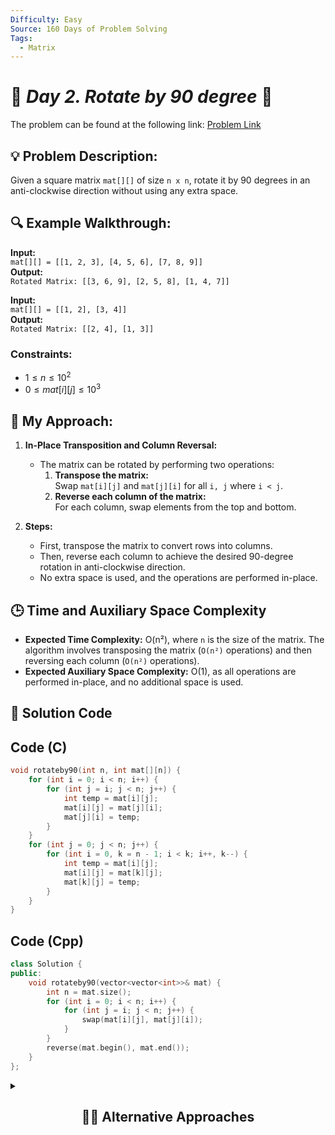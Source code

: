 ```yaml
---
Difficulty: Easy  
Source: 160 Days of Problem Solving  
Tags:
  - Matrix
---
```


# 🚀 _Day 2. Rotate by 90 degree_ 🧠

The problem can be found at the following link: [Problem Link](https://www.geeksforgeeks.org/batch/gfg-160-problems/track/matrix-gfg-160/problem/rotate-by-90-degree-1587115621)


## 💡 **Problem Description:**

Given a square matrix `mat[][]` of size `n x n`, rotate it by 90 degrees in an anti-clockwise direction without using any extra space.

## 🔍 **Example Walkthrough:**

**Input:**  
`mat[][] = [[1, 2, 3], [4, 5, 6], [7, 8, 9]]`  
**Output:**  
`Rotated Matrix: [[3, 6, 9], [2, 5, 8], [1, 4, 7]]`

**Input:**  
`mat[][] = [[1, 2], [3, 4]]`  
**Output:**  
`Rotated Matrix: [[2, 4], [1, 3]]`

### Constraints:
- $`1 ≤ n ≤ 10^2`$
- $`0 ≤ mat[i][j] ≤ 10^3`$



## 🎯 **My Approach:**

1. **In-Place Transposition and Column Reversal:**  
   - The matrix can be rotated by performing two operations:
     1. **Transpose the matrix:**  
        Swap `mat[i][j]` and `mat[j][i]` for all `i, j` where `i < j`.
     2. **Reverse each column of the matrix:**  
        For each column, swap elements from the top and bottom.

2. **Steps:**  
   - First, transpose the matrix to convert rows into columns.  
   - Then, reverse each column to achieve the desired 90-degree rotation in anti-clockwise direction.  
   - No extra space is used, and the operations are performed in-place.



## 🕒 **Time and Auxiliary Space Complexity** 

- **Expected Time Complexity:** O(n²), where `n` is the size of the matrix. The algorithm involves transposing the matrix (`O(n²)` operations) and then reversing each column (`O(n²)` operations).  
- **Expected Auxiliary Space Complexity:** O(1), as all operations are performed in-place, and no additional space is used.

## 📝 **Solution Code**

## Code (C)

```c
void rotateby90(int n, int mat[][n]) {
    for (int i = 0; i < n; i++) {
        for (int j = i; j < n; j++) {
            int temp = mat[i][j];
            mat[i][j] = mat[j][i];
            mat[j][i] = temp;
        }
    }
    for (int j = 0; j < n; j++) {
        for (int i = 0, k = n - 1; i < k; i++, k--) {
            int temp = mat[i][j];
            mat[i][j] = mat[k][j];
            mat[k][j] = temp;
        }
    }
}
```

## Code (Cpp)

```cpp
class Solution {
public:
    void rotateby90(vector<vector<int>>& mat) {
        int n = mat.size();
        for (int i = 0; i < n; i++) {
            for (int j = i; j < n; j++) {
                swap(mat[i][j], mat[j][i]);
            }
        }
        reverse(mat.begin(), mat.end());
    }
};
```

<details>
  <summary><h2 align='center'>👨‍💻 Alternative Approaches</h2></summary>

## Code (Cpp)

```cpp
class Solution {
public:
    void rotateby90(vector<vector<int>>& mat) {
        int n = mat.size();
        for (int i = 0; i < n; i++) {
            for (int j = i; j < n; j++) {
                swap(mat[i][j], mat[j][i]);
            }
        }
        for (int j = 0; j < n; j++) {
            for (int i = 0, k = n - 1; i < k; i++, k--) {
                swap(mat[i][j], mat[k][j]);
            }
        }
    }
};
```
</details>


